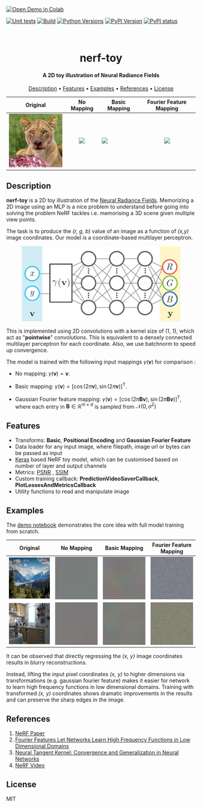 [![Open Demo in Colab](https://colab.research.google.com/assets/colab-badge.svg)](https://colab.research.google.com/github/shubhamwagh/nerf-toy/blob/main/notebook/demo.ipynb)<br>

[![Unit tests](https://github.com/shubhamwagh/nerf-toy/actions/workflows/ci.yml/badge.svg)](https://github.com/shubhamwagh/nerf-toy/actions/workflows/ci.yml)
[![Build](https://github.com/shubhamwagh/nerf-toy/actions/workflows/python-publish.yml/badge.svg)](https://github.com/shubhamwagh/nerf-toy/actions/workflows/python-publish.yml)
[![Python Versions](https://img.shields.io/pypi/pyversions/nerf-toy.svg)](https://pypi.org/project/nerf-toy)
[![PyPI Version](https://img.shields.io/pypi/v/nerf-toy.svg)](https://pypi.org/project/nerf-toy)
[![PyPI status](https://img.shields.io/pypi/status/nerf-toy.svg)](https://pypi.python.org/project/nerf-toy)
<h1 align="center">
  <br>
  nerf-toy
  <br>
</h1>

<h4 align="center">A 2D toy illustration of Neural Radiance Fields</h4>


<p align="center">
  <a href="#description">Description</a> •
  <a href="#features">Features</a> •
  <a href="#examples">Examples</a> •
  <a href="#references">References</a> •
  <a href="#license">License</a>
</p>


<div align="center">

|                                                Original                                                |                                              No Mapping                                              | Basic Mapping                                                                                                |                                          Fourier Feature Mapping                                           |
|:------------------------------------------------------------------------------------------------------:|:----------------------------------------------------------------------------------------------------:|--------------------------------------------------------------------------------------------------------------|:----------------------------------------------------------------------------------------------------------:|
| <img src="https://raw.githubusercontent.com/shubhamwagh/nerf-toy/main/data/lion_face.jpg" width="175"> | <img src="https://raw.githubusercontent.com/shubhamwagh/nerf-toy/main/misc/lion_no_mapping.gif" width="175"> | <img src="https://raw.githubusercontent.com/shubhamwagh/nerf-toy/main/misc/basic_lion_face.gif" width="175"> | <img src="https://raw.githubusercontent.com/shubhamwagh/nerf-toy/main/misc/rff_lion_face.gif" width="175"> |

</div>

## Description

**nerf-toy** is a 2D toy illustration of the [Neural Radiance Fields](http://www.matthewtancik.com/nerf). Memorizing a
2D image using an MLP is a nice problem to understand before going into solving the problem
NeRF tackles i.e. memorising a 3D scene given multiple view points.

The task is to produce the _(r, g, b)_ value of an image as a
function of _(x,y)_ image coordinates. Our model is a coordinate-based multilayer perceptron.

<p align="center">
    <img src="https://raw.githubusercontent.com/shubhamwagh/nerf-toy/main/misc/network_diagram.png" height="200">
</p>

This is implemented using 2D convolutions with a kernel size of (1, 1), which act as "**pointwise**" convolutions. This
is equivalent to a densely connected multilayer perceptron for each coordinate.
Also, we use batchnorm to speed up convergence.

The model is trained with the following input mappings $\gamma (\mathbf{v})$ for comparison :

- No mapping: $\gamma(\mathbf{v})= \mathbf{v}$.

- Basic mapping: $\gamma(\mathbf{v})=\left[ \cos(2 \pi \mathbf{v}),\sin(2 \pi \mathbf{v}) \right]^\mathrm{T}$.

<!-- - Positional encoding: $\gamma(\mathbf{v})=\left[ \ldots, \cos(2 \pi \sigma^{j/m} \mathbf{v}),\sin(2 \pi \sigma^{j/m} \mathbf{v}), \ldots \right]^\mathrm{T}$ for $j = 0, \ldots, m-1$.  -->

- Gaussian Fourier feature mapping: $\gamma(\mathbf{v})=\left[ \cos(2 \pi \mathbf B \mathbf{v}), \sin(2 \pi \mathbf B \mathbf{v}) \right]^\mathrm{T}$,
  where each entry in $\mathbf B \in \mathbb R^{m \times d}$ is sampled from $\mathcal N(0,\sigma^2)$

## Features
- Transforms: **Basic**, **Positional Encoding** and **Gaussian Fourier Feature**
- Data loader for any input image, where filepath, image url or bytes can be passed as input
- [Keras](https://keras.io) based NeRF toy model, which can be customised based on number of layer and output channels
- Metrics: [PSNR](https://en.wikipedia.org/wiki/Peak_signal-to-noise_ratio)
  , [SSIM](https://en.wikipedia.org/wiki/Structural_similarity)
- Custom training callback: **PredictionVideoSaverCallback**, **PlotLossesAndMetricsCallback**
- Utility functions to read and manipulate image

## Examples
The [demo notebook](https://colab.research.google.com/github/shubhamwagh/nerf-toy/blob/main/notebook/demo.ipynb) demonstrates the core idea  with full model training from scratch.

<div align="center">

|                                               Original                                               |                                                No Mapping                                                 | Basic Mapping                                                                                              |                                         Fourier Feature Mapping                                          |
|:----------------------------------------------------------------------------------------------------:|:---------------------------------------------------------------------------------------------------------:|------------------------------------------------------------------------------------------------------------|:--------------------------------------------------------------------------------------------------------:|
| <img src="https://raw.githubusercontent.com/shubhamwagh/nerf-toy/main/data/nature.jpg" width="175">  | <img src="https://raw.githubusercontent.com/shubhamwagh/nerf-toy/main/misc/nature_none.gif" width="175">  | <img src="https://raw.githubusercontent.com/shubhamwagh/nerf-toy/main/misc/nature_basic.gif" width="175">  | <img src="https://raw.githubusercontent.com/shubhamwagh/nerf-toy/main/misc/nature_rff.gif" width="175">  |
| <img src="https://raw.githubusercontent.com/shubhamwagh/nerf-toy/main/data/kitchen.jpg" width="175"> | <img src="https://raw.githubusercontent.com/shubhamwagh/nerf-toy/main/misc/kitchen_none.gif" width="175"> | <img src="https://raw.githubusercontent.com/shubhamwagh/nerf-toy/main/misc/kitchen_basic.gif" width="175"> | <img src="https://raw.githubusercontent.com/shubhamwagh/nerf-toy/main/misc/kitchen_rff.gif" width="175"> |

</div>

It can be observed that directly regressing the _(x, y)_ image coordinates results in blurry reconstructions.

Instead, lifting the input pixel coordinates _(x, y)_ to higher dimensions via transformations (e.g. gaussian fourier feature) 
makes it easier for network to learn high frequency functions in low dimensional domains. 
Training with transformed _(x, y)_ coordinates shows dramatic improvements in the results and can preserve the sharp edges in the image. 


## References

1. [NeRF Paper](https://arxiv.org/abs/2003.08934)
2. [Fourier Features Let Networks Learn High Frequency Functions in Low Dimensional Domains](https://arxiv.org/abs/2006.10739)
3. [Neural Tangent Kernel: Convergence and Generalization in Neural Networks](https://arxiv.org/abs/1806.07572)
4. [NeRF Video](https://www.youtube.com/watch?v=nRyOzHpcr4Q&t=1706s)

## License

MIT
